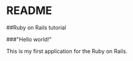 # README
##Ruby on Rails tutorial

###"Hello world!"

This is my first application for the Ruby on Rails.






















